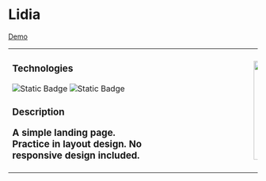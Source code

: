 # Lidia
[Demo](https://pvlchupryna.github.io/Lidia/)

<table>
    <tr>
        <td>
            <h3>Technologies</h3>
            <p>
              <img alt="Static Badge" src="https://img.shields.io/badge/HTML-%23E34F26?style=for-the-        badge&logo=html5&logoColor=white&logoSize=auto">
              <img alt="Static Badge" src="https://img.shields.io/badge/CSS3-%231572B6?style=for-the-badge&logo=css3&logoColor=white&logoSize=auto">
            </p>
            <h3>Description</р>
            <p>
                A simple landing page.
                Practice in layout design.
                No responsive design included.
            </p>
        </td>
        <td style="margin-left: 200px;">
            <img style="margin-left: 100%;" width="200" src="./docs/IMG/Lidia-demo.jpg" alt="demo">
        </td>
    </tr>
</table>

